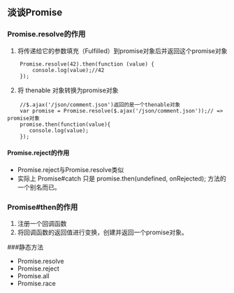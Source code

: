 ## 淡谈Promise
### Promise.resolve的作用
1. 将传递给它的参数填充（Fulfilled）到promise对象后并返回这个promise对象
````
    Promise.resolve(42).then(function (value) {
        console.log(value);//42
    });
````
2. 将 thenable 对象转换为promise对象
````
    //$.ajax('/json/comment.json')返回的是一个thenable对象
    var promise = Promise.resolve($.ajax('/json/comment.json'));// => promise对象
    promise.then(function(value){
       console.log(value);
    });

````
#### Promise.reject的作用
- Promise.reject与Promise.resolve类似
- 实际上 Promise#catch 只是 promise.then(undefined, onRejected); 方法的一个别名而已。

### Promise#then的作用 
1. 注册一个回调函数
2. 将回调函数的返回值进行变换，创建并返回一个promise对象。

###静态方法
- Promise.resolve
- Promise.reject
- Promise.all
- Promise.race

